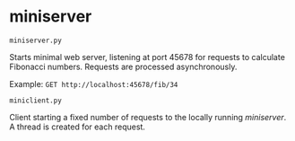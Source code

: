 # miniserver


`miniserver.py`

Starts minimal web server, listening at port 45678 for requests to calculate Fibonacci numbers.
Requests are processed asynchronously.

Example:   `GET http://localhost:45678/fib/34`

`miniclient.py`

Client starting a fixed number of requests to the locally running *miniserver*.
A thread is created for each request.
